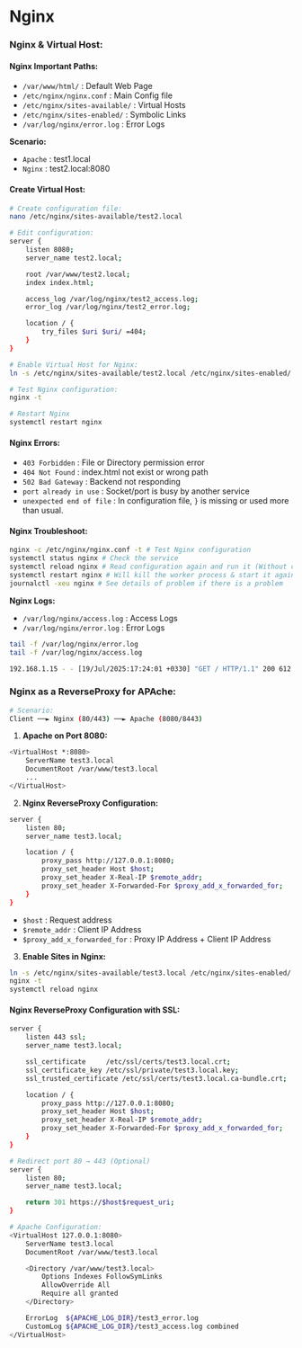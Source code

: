 # Nginx

### Nginx & Virtual Host:

#### Nginx Important Paths:
* `/var/www/html/` : Default Web Page
* `/etc/nginx/nginx.conf` : Main Config file
* `/etc/nginx/sites-available/` : Virtual Hosts
* `/etc/nginx/sites-enabled/` : Symbolic Links
* `/var/log/nginx/error.log` : Error Logs

**Scenario:**
* `Apache` : test1.local
* `Nginx` : test2.local:8080

#### Create Virtual Host:

```sh
# Create configuration file:
nano /etc/nginx/sites-available/test2.local

# Edit configuration:
server {
    listen 8080;
    server_name test2.local;

    root /var/www/test2.local;
    index index.html;

    access_log /var/log/nginx/test2_access.log;
    error_log /var/log/nginx/test2_error.log;

    location / {
        try_files $uri $uri/ =404;
    }
}

# Enable Virtual Host for Nginx:
ln -s /etc/nginx/sites-available/test2.local /etc/nginx/sites-enabled/

# Test Nginx configuration:
nginx -t

# Restart Nginx
systemctl restart nginx
```

#### Nginx Errors:

* `403 Forbidden` : File or Directory permission error
* `404 Not Found` : index.html not exist or wrong path
* `502 Bad Gateway` : Backend not responding
* `port already in use` : Socket/port is busy by another service
* `unexpected end of file` : In configuration file, `}` is missing or used more than usual.

#### Nginx Troubleshoot:
```sh
nginx -c /etc/nginx/nginx.conf -t # Test Nginx configuration
systemctl status nginx # Check the service
systemctl reload nginx # Read configuration again and run it (Without changing PID of workers)
systemctl restart nginx # Will kill the worker process & start it again
journalctl -xeu nginx # See details of problem if there is a problem
```

**Nginx Logs:**
* `/var/log/nginx/access.log` : Access Logs
* `/var/log/nginx/error.log` : Error Logs

```sh
tail -f /var/log/nginx/error.log
tail -f /var/log/nginx/access.log
```
```sh
192.168.1.15 - - [19/Jul/2025:17:24:01 +0330] "GET / HTTP/1.1" 200 612 "-" "Mozilla/5.0"
```

### Nginx as a ReverseProxy for APAche:
```sh
# Scenario:
Client ──► Nginx (80/443) ──► Apache (8080/8443)
```

1. **Apache on Port 8080:**
```bash
<VirtualHost *:8080>
    ServerName test3.local
    DocumentRoot /var/www/test3.local
    ...
</VirtualHost>
```

2. **Nginx ReverseProxy Configuration:**
```sh
server {
    listen 80;
    server_name test3.local;

    location / {
        proxy_pass http://127.0.0.1:8080;
        proxy_set_header Host $host;
        proxy_set_header X-Real-IP $remote_addr;
        proxy_set_header X-Forwarded-For $proxy_add_x_forwarded_for;
    }
}
```
* `$host` : Request address
* `$remote_addr` : Client IP Address
* `$proxy_add_x_forwarded_for` : Proxy IP Address + Client IP Address


3. **Enable Sites in Nginx:**
```sh
ln -s /etc/nginx/sites-available/test3.local /etc/nginx/sites-enabled/
nginx -t
systemctl reload nginx
```

#### Nginx ReverseProxy Configuration with SSL:

```sh
server {
    listen 443 ssl;
    server_name test3.local;

    ssl_certificate     /etc/ssl/certs/test3.local.crt;
    ssl_certificate_key /etc/ssl/private/test3.local.key;
    ssl_trusted_certificate /etc/ssl/certs/test3.local.ca-bundle.crt;

    location / {
        proxy_pass http://127.0.0.1:8080;
        proxy_set_header Host $host;
        proxy_set_header X-Real-IP $remote_addr;
        proxy_set_header X-Forwarded-For $proxy_add_x_forwarded_for;
    }
}

# Redirect port 80 → 443 (Optional)
server {
    listen 80;
    server_name test3.local;

    return 301 https://$host$request_uri;
}
```
```sh
# Apache Configuration:
<VirtualHost 127.0.0.1:8080>
    ServerName test3.local
    DocumentRoot /var/www/test3.local

    <Directory /var/www/test3.local>
        Options Indexes FollowSymLinks
        AllowOverride All
        Require all granted
    </Directory>

    ErrorLog  ${APACHE_LOG_DIR}/test3_error.log
    CustomLog ${APACHE_LOG_DIR}/test3_access.log combined
</VirtualHost>
```




